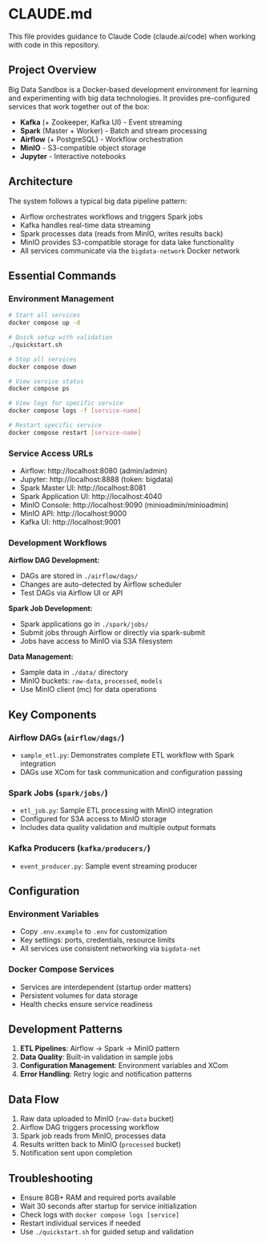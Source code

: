 # CLAUDE.md

This file provides guidance to Claude Code (claude.ai/code) when working with code in this repository.

## Project Overview

Big Data Sandbox is a Docker-based development environment for learning and experimenting with big data technologies. It provides pre-configured services that work together out of the box:

- **Kafka** (+ Zookeeper, Kafka UI) - Event streaming
- **Spark** (Master + Worker) - Batch and stream processing  
- **Airflow** (+ PostgreSQL) - Workflow orchestration
- **MinIO** - S3-compatible object storage
- **Jupyter** - Interactive notebooks

## Architecture

The system follows a typical big data pipeline pattern:
- Airflow orchestrates workflows and triggers Spark jobs
- Kafka handles real-time data streaming
- Spark processes data (reads from MinIO, writes results back)
- MinIO provides S3-compatible storage for data lake functionality
- All services communicate via the `bigdata-network` Docker network

## Essential Commands

### Environment Management
```bash
# Start all services
docker compose up -d

# Quick setup with validation
./quickstart.sh

# Stop all services
docker compose down

# View service status
docker compose ps

# View logs for specific service
docker compose logs -f [service-name]

# Restart specific service
docker compose restart [service-name]
```

### Service Access URLs
- Airflow: http://localhost:8080 (admin/admin)
- Jupyter: http://localhost:8888 (token: bigdata)
- Spark Master UI: http://localhost:8081
- Spark Application UI: http://localhost:4040
- MinIO Console: http://localhost:9090 (minioadmin/minioadmin)
- MinIO API: http://localhost:9000
- Kafka UI: http://localhost:9001

### Development Workflows

**Airflow DAG Development:**
- DAGs are stored in `./airflow/dags/`
- Changes are auto-detected by Airflow scheduler
- Test DAGs via Airflow UI or API

**Spark Job Development:**
- Spark applications go in `./spark/jobs/`
- Submit jobs through Airflow or directly via spark-submit
- Jobs have access to MinIO via S3A filesystem

**Data Management:**
- Sample data in `./data/` directory
- MinIO buckets: `raw-data`, `processed`, `models`
- Use MinIO client (mc) for data operations

## Key Components

### Airflow DAGs (`airflow/dags/`)
- `sample_etl.py`: Demonstrates complete ETL workflow with Spark integration
- DAGs use XCom for task communication and configuration passing

### Spark Jobs (`spark/jobs/`)
- `etl_job.py`: Sample ETL processing with MinIO integration
- Configured for S3A access to MinIO storage
- Includes data quality validation and multiple output formats

### Kafka Producers (`kafka/producers/`)
- `event_producer.py`: Sample event streaming producer

## Configuration

### Environment Variables
- Copy `.env.example` to `.env` for customization
- Key settings: ports, credentials, resource limits
- All services use consistent networking via `bigdata-net`

### Docker Compose Services
- Services are interdependent (startup order matters)
- Persistent volumes for data storage
- Health checks ensure service readiness

## Development Patterns

1. **ETL Pipelines**: Airflow → Spark → MinIO pattern
2. **Data Quality**: Built-in validation in sample jobs
3. **Configuration Management**: Environment variables and XCom
4. **Error Handling**: Retry logic and notification patterns

## Data Flow

1. Raw data uploaded to MinIO (`raw-data` bucket)
2. Airflow DAG triggers processing workflow
3. Spark job reads from MinIO, processes data
4. Results written back to MinIO (`processed` bucket)
5. Notification sent upon completion

## Troubleshooting

- Ensure 8GB+ RAM and required ports available
- Wait 30 seconds after startup for service initialization
- Check logs with `docker compose logs [service]`
- Restart individual services if needed
- Use `./quickstart.sh` for guided setup and validation